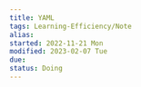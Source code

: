 ```yaml
---
title: YAML
tags: Learning-Efficiency/Note
alias: 
started: 2022-11-21 Mon
modified: 2023-02-07 Tue
due:
status: Doing
---
```

